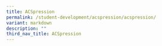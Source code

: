 ```yaml
---
title: ACSpression
permalink: /student-development/acspression/acspression/
variant: markdown
description: ""
third_nav_title: ACSpression
---
```

<p></p>